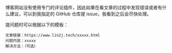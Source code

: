 博客网站没有使用专门的评论插件，因此如果在看文章的过程中发现错误或者有什么建议，可以到我指定的 GitHub 仓库提 issue，我看到之后会尽快处理。

提问题时可以根据以下的模板：

```
文章链接：https://www.lin2j.tech/xxxxx.html
问题内容：xxxxx
解决方法：（可选）
```


